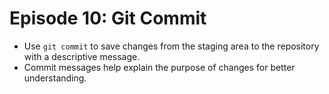 # Episode 10: Git Commit

- Use `git commit` to save changes from the staging area to the repository with a descriptive message.
- Commit messages help explain the purpose of changes for better understanding.